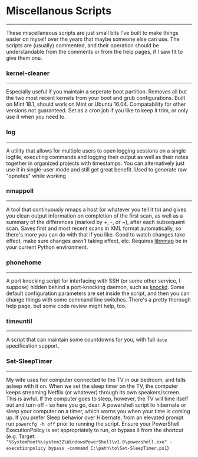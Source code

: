 # Miscellanous Scripts
---
These miscellaneous scripts are just small bits I've built to make things easier on myself over the years that maybe someone else can use. The scripts are (usually) commented, and their operation should be understandable from the comments or from the help pages, if I saw fit to give them one.

### kernel-cleaner
---
Especially useful if you maintain a seperate boot partition. Removes all but the two most recent kernels from your boot and grub configurations. Built on Mint 18.1, should work on Mint or Ubuntu 16.04. Compatability for other versions not guaranteed. Set as a cron job if you like to keep it trim, or only use it when you need to.

### log
---
A utility that allows for multiple users to open logging sessions on a single logfile, executing commands and logging their output as well as their notes together in organized projects with timestamps. You can alternatively just use it in single-user mode and still get great benefit. Used to generate raw "opnotes" while working

### nmappoll
---
A tool that continuously nmaps a host (or whatever you tell it to) and gives you clean output information on completion of the first scan, as well as a summary of the differences (marked by +, -, or ~), after each subsequent scan. Saves first and most recent scans in XML format automatically, so there's more you can do with that if you like. Good to watch changes take effect, make sure changes _aren't_ taking effect, etc. Requires [libnmap](http://libnmap.readthedocs.io/en/latest) be in your current Python environment.

### phonehome
---
A port knocking script for interfacing with SSH (or some other service, I suppose) hidden behind a port-knocking daemon, such as [knockd](https://github.com/jvinet/knock). Some default configuration parameters are set inside the script, and then you can change things with some command line switches. There's a pretty thorough help page, but some code review might help, too.

### timeuntil
---
A script that can maintain some countdowns for you, with full `date` specification support.

### Set-SleepTimer
---
My wife uses her computer connected to the TV in our bedroom, and falls asleep with it on. When we set the sleep timer on the TV, the computer keeps streaming Netflix (or whatever) through its own speakers/screen. This is awful. If the computer goes to sleep, however, the TV will time itself out and turn off - so here you go, dear. A powershell script to hibernate or sleep your computer on a timer, which warns you when your time is coming up. If you prefer Sleep behavior over Hibernate, from an elevated prompt run `powercfg -h off` prior to running the script. Ensure your PowerShell ExecutionPolicy is set appropriately to run, or bypass it from the shortcut (e.g. Target: `"%SystemRoot%\system32\WindowsPowerShell\v1.0\powershell.exe" -executionpolicy bypass -command C:\path\to\Set-SleepTimer.ps1`)
